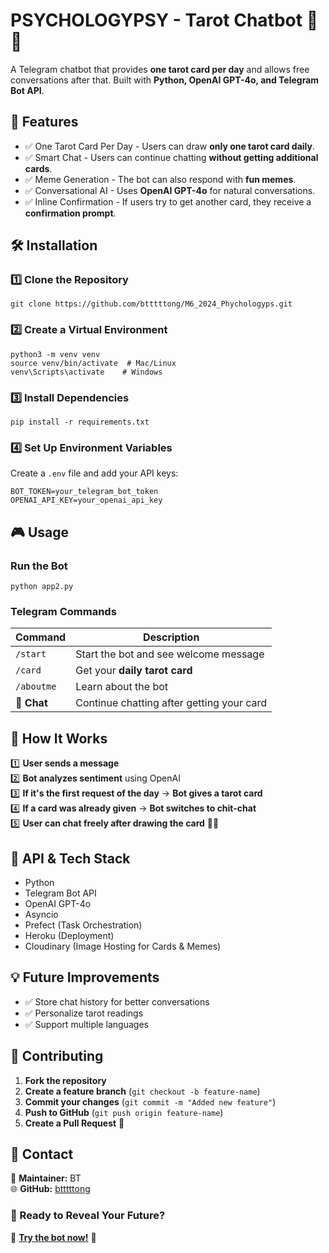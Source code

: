 # PSYCHOLOGYPSY - Tarot Chatbot 🤖🔮

A Telegram chatbot that provides **one tarot card per day** and allows free conversations after that. Built with **Python, OpenAI GPT-4o, and Telegram Bot API**.

## 🚀 Features
- ✅ One Tarot Card Per Day - Users can draw **only one tarot card daily**.
- ✅ Smart Chat - Users can continue chatting **without getting additional cards**.
- ✅ Meme Generation - The bot can also respond with **fun memes**.
- ✅ Conversational AI - Uses **OpenAI GPT-4o** for natural conversations.
- ✅ Inline Confirmation - If users try to get another card, they receive a **confirmation prompt**.

## 🛠️ Installation
### 1️⃣ Clone the Repository
```
git clone https://github.com/btttttong/M6_2024_Phychologyps.git
```

### 2️⃣ Create a Virtual Environment
```
python3 -m venv venv
source venv/bin/activate  # Mac/Linux
venv\Scripts\activate    # Windows
```

### 3️⃣ Install Dependencies
```
pip install -r requirements.txt
```

### 4️⃣ Set Up Environment Variables
Create a `.env` file and add your API keys:
```
BOT_TOKEN=your_telegram_bot_token
OPENAI_API_KEY=your_openai_api_key
```

## 🎮 Usage
### Run the Bot
```
python app2.py
```
### Telegram Commands
| Command   | Description |
|-----------|-------------|
| `/start`  | Start the bot and see welcome message |
| `/card`   | Get your **daily tarot card** |
| `/aboutme`| Learn about the bot |
| 💬 **Chat** | Continue chatting after getting your card |


## 📌 How It Works
1️⃣ **User sends a message**  
2️⃣ **Bot analyzes sentiment** using OpenAI  
3️⃣ **If it's the first request of the day** → **Bot gives a tarot card**  
4️⃣ **If a card was already given** → **Bot switches to chit-chat**  
5️⃣ **User can chat freely after drawing the card** 🎤💬  

## 🔗 API & Tech Stack
- Python
- Telegram Bot API
- OpenAI GPT-4o
- Asyncio
- Prefect (Task Orchestration)
- Heroku (Deployment)
- Cloudinary (Image Hosting for Cards & Memes)

## 💡 Future Improvements
- ✅ Store chat history for better conversations
- ✅ Personalize tarot readings
- ✅ Support multiple languages

## 🤝 Contributing
1. **Fork the repository**
2. **Create a feature branch** (`git checkout -b feature-name`)
3. **Commit your changes** (`git commit -m "Added new feature"`)
4. **Push to GitHub** (`git push origin feature-name`)
5. **Create a Pull Request** 🎉

## 💌 Contact
🔹 **Maintainer:** BT  
🌐 **GitHub:** [btttttong](https://github.com/btttttong)  

### 🔮 Ready to Reveal Your Future?
🌟 **[Try the bot now!](https://t.me/Phychologyps_bot)** 🌟
